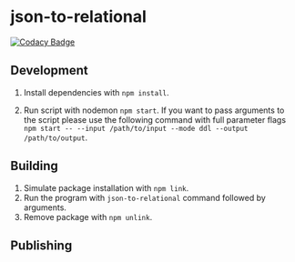 # json-to-relational

[![Codacy Badge](https://api.codacy.com/project/badge/Grade/e1a3949af43d4a24a8fc35bcf8e1a957)](https://app.codacy.com/app/tomaszgil_2/json-to-relational?utm_source=github.com&utm_medium=referral&utm_content=tomaszgil/json-to-relational&utm_campaign=Badge_Grade_Settings)

## Development
1.  Install dependencies with `npm install`.

2.  Run script with nodemon `npm start`.
    If you want to pass arguments to the script please use the following command with full parameter flags
    `npm start -- --input /path/to/input --mode ddl --output /path/to/output`.

## Building
1.  Simulate package installation with `npm link`.
2.  Run the program with `json-to-relational` command followed by arguments.
3.  Remove package with `npm unlink`.

## Publishing
